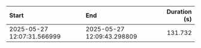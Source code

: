 | Start                      | End                        |   Duration (s) |
|:---------------------------|:---------------------------|---------------:|
| 2025-05-27 12:07:31.566999 | 2025-05-27 12:09:43.298809 |        131.732 |